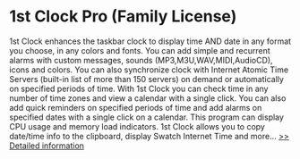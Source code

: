 # 1st Clock Pro (Family License)
1st Clock enhances the taskbar clock to display time AND date in any format you choose, in any colors and fonts. You can add simple and recurrent alarms with custom messages, sounds (MP3,M3U,WAV,MIDI,AudioCD), icons and colors. You can also synchronize clock with Internet Atomic Time Servers (built-in list of more than 150 servers) on demand or automatically on specified periods of time. With 1st Clock you can check time in any number of time zones and view a calendar with a single click. You can also add quick reminders on specified periods of time and add alarms on specified dates with a single click on a calendar. This program can display CPU usage and memory load indicators. 1st Clock allows you to copy date/time info to the clipboard, display Swatch Internet Time and more...
[>> Detailed information](https://secure.shareit.com/shareit/product.html?productid=300307776&affiliateid=200057808)